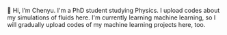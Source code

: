 👋 Hi, I’m Chenyu. I'm a PhD student studying Physics. I upload codes about my simulations of fluids here. I'm currently learning machine learning, so I will gradually 
upload codes of my machine learning projects here, too.

<!---
chenyuzhangBrown/chenyuzhangBrown is a ✨ special ✨ repository because its `README.md` (this file) appears on your GitHub profile.
You can click the Preview link to take a look at your changes.
--->
